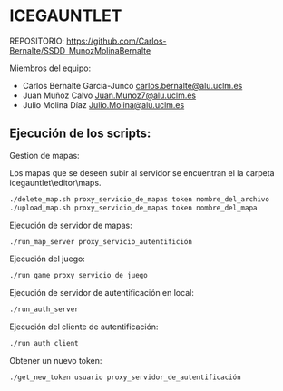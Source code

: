 # ICEGAUNTLET
REPOSITORIO: <https://github.com/Carlos-Bernalte/SSDD_MunozMolinaBernalte>

Miembros del equipo:

- Carlos Bernalte García-Junco <carlos.bernalte@alu.uclm.es>
- Juan Muñoz Calvo <Juan.Munoz7@alu.uclm.es>
- Julio Molina Díaz <Julio.Molina@alu.uclm.es>


## Ejecución de los scripts:

Gestion de mapas:

Los mapas que se deseen subir al servidor se encuentran el la carpeta icegauntlet\editor\maps.
```sh
./delete_map.sh proxy_servicio_de_mapas token nombre_del_archivo
./upload_map.sh proxy_servicio_de_mapas token nombre_del_mapa
```
Ejecución de servidor de mapas:
```sh
./run_map_server proxy_servicio_autentifición
```
Ejecución del juego:
```sh
./run_game proxy_servicio_de_juego
```
Ejecución de servidor de autentificación en local:
```sh
./run_auth_server
```
Ejecución del cliente de autentificación:
```sh
./run_auth_client
```
Obtener un nuevo token:
```sh
./get_new_token usuario proxy_servidor_de_autentificación
```
